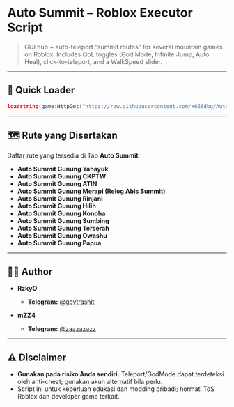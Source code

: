# Auto Summit – Roblox Executor Script

> GUI hub + auto-teleport “summit routes” for several mountain games on Roblox. Includes QoL toggles (God Mode, Infinite Jump, Auto Heal), click-to-teleport, and a WalkSpeed slider.

---

## 🏁 Quick Loader

```lua
loadstring(game:HttpGet("https://raw.githubusercontent.com/x666dbg/Auto-Summit/refs/heads/main/main.lua", true))()
```

---

## 🗺️ Rute yang Disertakan

Daftar rute yang tersedia di Tab **Auto Summit**:
- **Auto Summit Gunung Yahayuk**
- **Auto Summit Gunung CKPTW**
- **Auto Summit Gunung ATIN**
- **Auto Summit Gunung Merapi (Relog Abis Summit)**
- **Auto Summit Gunung Rinjani**
- **Auto Summit Gunung Hilih**
- **Auto Summit Gunung Konoha**
- **Auto Summit Gunung Sumbing**
- **Auto Summit Gunung Terserah**
- **Auto Summit Gunung Owashu**
- **Auto Summit Gunung Papua**

---

## 👨‍💻 Author

* **RzkyO**
    * **Telegram:** [@govtrashit](https://t.me/govtrashit)
 
* **mZZ4**
    * **Telegram:** [@zaazazazz](https://t.me/zaazazazz)

---

## ⚠️ Disclaimer

- **Gunakan pada risiko Anda sendiri.** Teleport/GodMode dapat terdeteksi oleh anti-cheat; gunakan akun alternatif bila perlu.
- Script ini untuk keperluan edukasi dan modding pribadi; hormati ToS Roblox dan developer game terkait.
